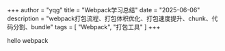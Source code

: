 +++
author = "yqg"
title = "Webpack学习总结"
date = "2025-06-06"
description = "webpack打包流程、打包体积优化、打包速度提升、chunk、代码分割、bundle"
tags = [
    "Webpack", "打包工具"
]
+++

hello webpack
